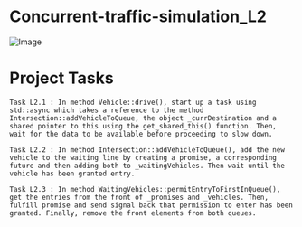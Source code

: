 # Concurrent-traffic-simulation_L2
![Image](https://github.com/wadeld123/Concurrent-traffic-simulation-L2/raw/master/Image.png) 


# Project Tasks

    Task L2.1 : In method Vehicle::drive(), start up a task using std::async which takes a reference to the method Intersection::addVehicleToQueue, the object _currDestination and a shared pointer to this using the get_shared_this() function. Then, wait for the data to be available before proceeding to slow down.

    Task L2.2 : In method Intersection::addVehicleToQueue(), add the new vehicle to the waiting line by creating a promise, a corresponding future and then adding both to _waitingVehicles. Then wait until the vehicle has been granted entry.

    Task L2.3 : In method WaitingVehicles::permitEntryToFirstInQueue(), get the entries from the front of _promises and _vehicles. Then, fulfill promise and send signal back that permission to enter has been granted. Finally, remove the front elements from both queues.

